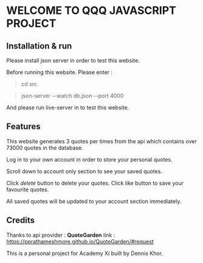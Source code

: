 # WELCOME TO QQQ JAVASCRIPT PROJECT

## Installation & run

Please install json server in order to test this website.

Before running this website. Please enter :

> cd src

> json-server --watch db.json --port 4000

And please run live-server in to test this website.

## Features

This website generates 3 quotes per times from the api which contains over 73000 quotes in the database.

Log in to your own account in order to store your personal quotes.

Scroll down to account only section to see your saved quotes.

Click _delete_ button to delete your quotes.
Click _like_ button to save your favourite quotes.

All saved quotes will be updated to your account section immediately.

## Credits

Thanks to api provider : **QuoteGarden**
link : https://pprathameshmore.github.io/QuoteGarden/#request

This is a personal project for Academy Xi built by Dennis Khor.
